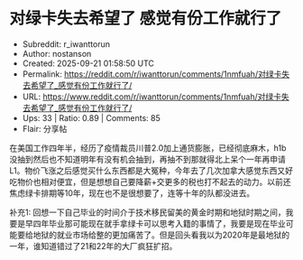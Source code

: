 # 对绿卡失去希望了 感觉有份工作就行了

- Subreddit: r_iwanttorun
- Author: nostanson
- Created: 2025-09-21 01:58:50 UTC
- Permalink: https://reddit.com/r/iwanttorun/comments/1nmfuah/对绿卡失去希望了_感觉有份工作就行了/
- URL: https://www.reddit.com/r/iwanttorun/comments/1nmfuah/对绿卡失去希望了_感觉有份工作就行了/
- Ups: 33 | Ratio: 0.89 | Comments: 85
- Flair: 分享帖


在美国工作四年半，经历了疫情裁员川普2.0加上通货膨胀，已经彻底麻木，h1b没抽到然后也不知道明年有没有机会抽到，再抽不到那就得北上呆个一年再申请L1。物价飞涨之后感觉买什么东西都是大冤种，今年去了几次加拿大感觉东西又好吃物价也相对便宜，但是想想自己要降薪+交更多的税也打不起去的动力。以前还焦虑绿卡排期等10年，现在也不是很想要了，连等十年的队都没进去。

补充1:
回想一下自己毕业的时间介于技术移民留美的黄金时期和地狱时期之间，我要是早四年毕业那可能现在就手拿绿卡可以思考入籍的事情了，我要是现在毕业可能要给地狱的就业市场给整的更加痛苦了。但是回头看我以为2020年是最地狱的一年，谁知道错过了21和22年的大厂疯狂扩招。

